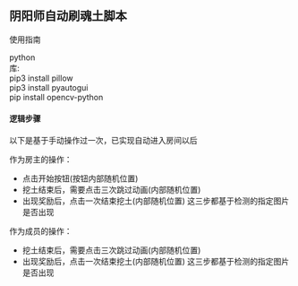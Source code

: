 ## 阴阳师自动刷魂土脚本
使用指南  


python  
库:  
pip3 install pillow  
pip3 install pyautogui  
pip install opencv-python  

#### 逻辑步骤
以下是基于手动操作过一次，已实现自动进入房间以后

作为房主的操作：
* 点击开始按钮(按钮内部随机位置)
* 挖土结束后，需要点击三次跳过动画(内部随机位置)
* 出现奖励后，点击一次结束挖土(内部随机位置)
这三步都基于检测的指定图片是否出现

作为成员的操作：
* 挖土结束后，需要点击三次跳过动画(内部随机位置)
* 出现奖励后，点击一次结束挖土(内部随机位置)
这三步都基于检测的指定图片是否出现
